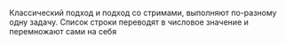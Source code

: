 Классический подход и подход со стримами, выполняют по-разному одну задачу.
Список строки переводят в числовое значение и перемножают сами на себя
